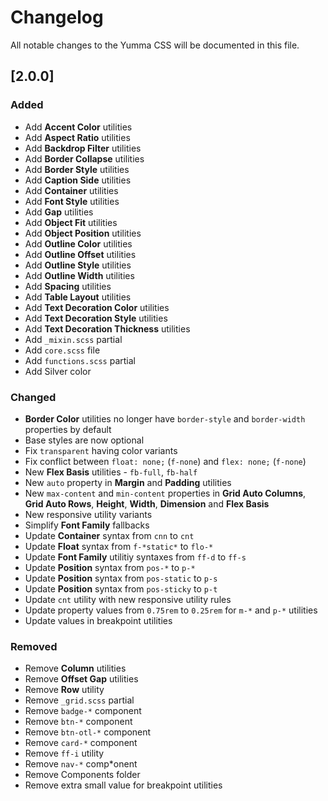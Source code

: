 # Changelog

All notable changes to the Yumma CSS will be documented in this file.

## [2.0.0]

### Added
- Add **Accent Color** utilities
- Add **Aspect Ratio** utilities
- Add **Backdrop Filter** utilities
- Add **Border Collapse** utilities
- Add **Border Style** utilities
- Add **Caption Side** utilities
- Add **Container** utilities
- Add **Font Style** utilities
- Add **Gap** utilities
- Add **Object Fit** utilities
- Add **Object Position** utilities
- Add **Outline Color** utilities
- Add **Outline Offset** utilities
- Add **Outline Style** utilities
- Add **Outline Width** utilities
- Add **Spacing** utilities
- Add **Table Layout** utilities
- Add **Text Decoration Color** utilities
- Add **Text Decoration Style** utilities
- Add **Text Decoration Thickness** utilities
- Add `_mixin.scss` partial
- Add `core.scss` file
- Add `functions.scss` partial
- Add Silver color

### Changed
- **Border Color** utilities no longer have `border-style` and `border-width` properties by default
- Base styles are now optional
- Fix `transparent` having color variants
- Fix conflict between `float: none;` (`f-none`) and `flex: none;` (`f-none`)
- New **Flex Basis** utilities - `fb-full`, `fb-half`
- New `auto` property in **Margin** and **Padding** utilities
- New `max-content` and `min-content` properties in **Grid Auto Columns**, **Grid Auto Rows**, **Height**, **Width**, **Dimension** and **Flex Basis**
- New responsive utility variants
- Simplify **Font Family** fallbacks
- Update **Container** syntax from `cnn` to `cnt`
- Update **Float** syntax from `f-*static*` to `flo-*`
- Update **Font Family** utilitiy syntaxes from `ff-d` to `ff-s`
- Update **Position** syntax from `pos-*` to `p-*`
- Update **Position** syntax from `pos-static` to `p-s`
- Update **Position** syntax from `pos-sticky` to `p-t`
- Update `cnt` utility with new responsive utility rules
- Update property values from `0.75rem` to `0.25rem` for `m-*` and `p-*` utilities
- Update values in breakpoint utilities

### Removed
- Remove **Column** utilities
- Remove **Offset Gap** utilities
- Remove **Row** utility
- Remove `_grid.scss` partial
- Remove `badge-*` component
- Remove `btn-*` component
- Remove `btn-otl-*` component
- Remove `card-*` component
- Remove `ff-i` utility
- Remove `nav-*` comp*onent
- Remove Components folder
- Remove extra small value for breakpoint utilities